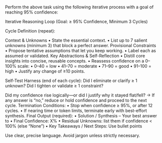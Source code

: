 Perform the above task using the following iterative process with a goal of reaching 95% confidence:

Iterative Reasoning Loop (Goal: ≥ 95% Confidence, Minimum 3 Cycles)

Cycle Definition (repeat):

Context & Unknowns
 • State the essential context.
 • List up to 7 salient unknowns (minimum 3) that block a perfect answer.
Provisional Constraints
 • Propose tentative assumptions that let you keep working.
 • Label each as assumed or validated.
Key Abstractions & Self-Reflection
 • Distill core insights into concise, reusable concepts.
 • Reassess confidence on a 0–100% scale:
  • 0–40 = low • 41–70 = moderate • 71–90 = good • 91–100 = high
 • Justify any change of ≥10 points.

Self-Test Harness (end of each cycle):
Did I eliminate or clarify ≥ 1 unknown?
Did I tighten or validate ≥ 1 constraint?

Did my confidence rise logically—or did I justify why it stayed flat/fell?
→ If any answer is “no,” reduce or hold confidence and proceed to the next cycle.
Termination Conditions:
• Stop when confidence ≥ 95%, or after 12 cycles.
• If nearing time or token limits, terminate early with best-effort synthesis.
Final Output (required):
• Solution / Synthesis – Your best answer to <TASK>
• Final Confidence: X%
• Residual Unknowns: list them if confidence < 100% (else “None”)
• Key Takeaways / Next Steps: Use bullet points

Use clear, precise language. Avoid jargon unless strictly necessary.